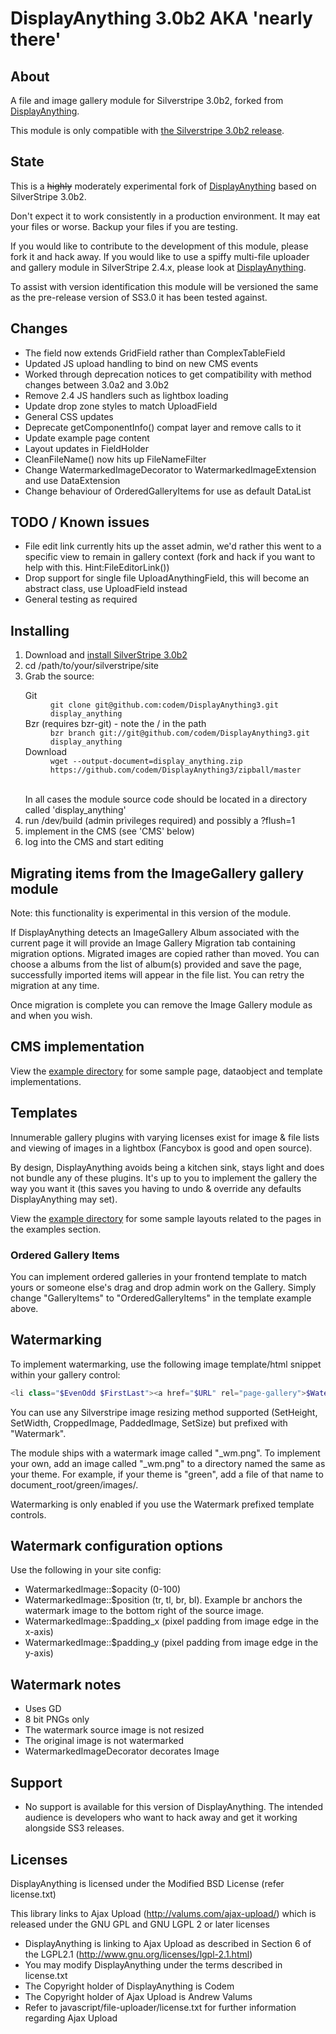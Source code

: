 # DisplayAnything 3.0b2 AKA 'nearly there' #

## About ##
A file and image gallery module for Silverstripe 3.0b2, forked from <a href="http://github.com/codem/displayanything">DisplayAnything</a>.

This module is only compatible with <a href="http://www.silverstripe.org/silverstripe-3-beta-2/">the Silverstripe 3.0b2 release</a>.

## State ##
This is a ~~highly~~ moderately experimental fork of <a href="http://github.com/codem/displayanything">DisplayAnything</a> based on SilverStripe 3.0b2.

Don't expect it to work consistently in a production environment. It may eat your files or worse. Backup your files if you are testing.

If you would like to contribute to the development of this module, please fork it and hack away. If you would like to use a spiffy multi-file uploader and gallery module in SilverStripe 2.4.x, please look at <a href="http://github.com/codem/displayanything">DisplayAnything</a>.

To assist with version identification this module will be versioned the same as the pre-release version of SS3.0 it has been tested against.

## Changes ##
<ul>
<li>The field now extends GridField rather than ComplexTableField</li>
<li>Updated JS upload handling to bind on new CMS events</li>
<li>Worked through deprecation notices to get compatibility with method changes between 3.0a2 and 3.0b2</li>
<li>Remove 2.4 JS handlers such as lightbox loading</li>
<li>Update drop zone styles to match UploadField</li>
<li>General CSS updates</li>
<li>Deprecate getComponentInfo() compat layer and remove calls to it</li>
<li>Update example page content</li>
<li>Layout updates in FieldHolder</li>
<li>CleanFileName() now hits up FileNameFilter</li>
<li>Change WatermarkedImageDecorator to WatermarkedImageExtension and use DataExtension</li>
<li>Change behaviour of OrderedGalleryItems for use as default DataList</li>
</ul>

## TODO / Known issues ###
<ul>
<li>File edit link currently hits up the asset admin, we'd rather this went to a specific view to remain in gallery context (fork and hack if you want to help with this. Hint:FileEditorLink())</li>
<li>Drop support for single file UploadAnythingField, this will become an abstract class, use UploadField instead</li>
<li>General testing as required</li>
</ul>


## Installing ##
<ol>
<li>Download and <a href="http://www.silverstripe.org/silverstripe-3-0-alpha-2-is-here/">install SilverStripe 3.0b2</a></li>
<li>cd /path/to/your/silverstripe/site</li>
<li>Grab the source:
	<dl>
		<dt>Git</dt>
		<dd><code>git clone git@github.com:codem/DisplayAnything3.git display_anything</code></dd>
		<dt>Bzr (requires bzr-git) - note the / in the path</dt>
		<dd><code>bzr branch git://git@github.com/codem/DisplayAnything3.git display_anything</code></dd>
		<dt>Download</dt>
		<dd><code>wget --output-document=display_anything.zip https://github.com/codem/DisplayAnything3/zipball/master</code></dd>
	</dl>
	<br />In all cases the module source code should be located in a directory called 'display_anything'
</li>
<li>run /dev/build (admin privileges required) and possibly a ?flush=1</li>
<li>implement in the CMS (see 'CMS' below)</li>
<li>log into the CMS and start editing</li>
</ol>

## Migrating items from the ImageGallery gallery module ##

Note: this functionality is experimental in this version of the module.

If DisplayAnything detects an  ImageGallery Album associated with the current page it will provide an Image Gallery Migration tab containing migration options. Migrated images are copied rather than moved.
You can choose a albums from the list of album(s) provided and save the page, successfully imported items will appear in the file list. You can retry the migration at any time.

Once migration is complete you can remove the Image Gallery module as and when you wish.

## CMS implementation ##
View the <a href="./DisplayAnything3/examples">example directory</a> for some sample page, dataobject and template implementations.

## Templates ##
Innumerable gallery plugins with varying licenses exist for image & file lists and viewing of images in a lightbox (Fancybox is good and open source).

By design, DisplayAnything avoids being a kitchen sink, stays light and does not bundle any of these plugins. It's up to you to implement the gallery the way you want it (this saves you having to undo & override any defaults DisplayAnything may set).

View the <a href="./DisplayAnything3/examples/templates">example directory</a> for some sample layouts related to the pages in the examples section.

### Ordered Gallery Items ###
You can implement ordered galleries in your frontend template to match yours or someone else's drag and drop admin work on the Gallery. Simply change "GalleryItems" to "OrderedGalleryItems" in the template example above.

## Watermarking ##
To implement watermarking, use the following image template/html snippet within your gallery control:

```php
<li class="$EvenOdd $FirstLast"><a href="$URL" rel="page-gallery">$WatermarkCroppedImage(90,90)</a></li>
```

You can use any Silverstripe image resizing method supported (SetHeight, SetWidth, CroppedImage, PaddedImage, SetSize) but prefixed with "Watermark".

The module ships with a watermark image called "_wm.png". To implement your own, add an image called "_wm.png" to a directory named the same as your theme. For example, if your theme is "green", add a file of that name to document_root/green/images/.

Watermarking is only enabled if you use the Watermark prefixed template controls.

## Watermark configuration options ###
Use the following in your site config:
+ WatermarkedImage::$opacity (0-100)
+ WatermarkedImage::$position (tr, tl, br, bl). Example br anchors the watermark image to the bottom right of the source image.
+ WatermarkedImage::$padding_x (pixel padding from image edge in the x-axis)
+ WatermarkedImage::$padding_y (pixel padding from image edge in the y-axis)

## Watermark notes ###
+ Uses GD
+ 8 bit PNGs only
+ The watermark source image is not resized
+ The original image is not watermarked
+ WatermarkedImageDecorator decorates Image

## Support ##
+ No support is available for this version of DisplayAnything. The intended audience is developers who want to hack away and get it working alongside SS3 releases.

## Licenses ##
DisplayAnything is licensed under the Modified BSD License (refer license.txt)

This library links to Ajax Upload (http://valums.com/ajax-upload/) which is released under the GNU GPL and GNU LGPL 2 or later licenses

+ DisplayAnything is linking to Ajax Upload as described in Section 6 of the LGPL2.1 (http://www.gnu.org/licenses/lgpl-2.1.html)
+ You may modify DisplayAnything under the terms described in license.txt
+ The Copyright holder of DisplayAnything is Codem
+ The Copyright holder of Ajax Upload is Andrew Valums
+ Refer to javascript/file-uploader/license.txt for further information regarding Ajax Upload

